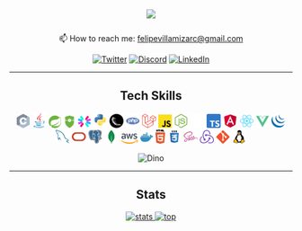 <div align=center>
  
  # <img src="http://readme-typing-svg.herokuapp.com/?size=30&color=FBD1D1&center=true&vCenter=true&lines=%3Ewhoami;I'm+Felipe" />
  
  📫 How to reach me: felipevillamizarc@gmail.com 

[![Twitter](https://img.shields.io/badge/twitter-%231DA1F2.svg?&style=for-the-badge&logo=twitter&logoColor=white)](https://twitter.com/felipevcc_)
[![Discord](https://img.shields.io/badge/Discord-%235865F2.svg?style=for-the-badge&logo=discord&logoColor=white)](https://discord.com/users/314901228301844491)
[![LinkedIn](https://img.shields.io/badge/linkedin-%230077B5.svg?&style=for-the-badge&logo=linkedin&logoColor=white)](https://www.linkedin.com/in/felipevc)

  <hr>
 
  ## Tech Skills 
  
  <p align="center">
    <code><img title="C" height="25" src="images/c.svg"></code>
    <code><img title="Java" height="27" src="images/java.svg"></code>
    <code><img title="Spring Boot" height="22" src="images/springboot.svg"></code>
    <code><img title="Spring Security" height="22" src="images/springsecurity.svg"></code>
    <code><img title="JWT" height="23" src="images/jwt.svg"></code>
    <code><img title="Python" height="25" src="images/python.svg"></code>
    <code><img title="Flask" height="25" src="images/flask.png"></code>
    <code><img title="PHP" height="25" src="images/php.svg"></code>
    <code><img title="Laravel" height="25" src="images/laravel.svg"></code>
    <code><img title="JavaScript" height="24" src="images/javascript.svg"></code>
    <code><img title="Nodejs" height="25" src="images/nodejs.svg"></code>
    <code><img title="Express" height="25" src="images/express.svg"></code>
    <code><img title="TypeScript" height="25" src="images/typescript.png"></code>
    <code><img title="Angular" height="25" src="images/angular2.png"></code>
    <code><img title="React" height="25" src="images/react.svg"></code>
    <code><img title="Vue.js" height="23" src="images/vuejs.svg"></code>
    <code><img title="jQuery" height="25" src="images/jquery.svg"></code>
    <code><img title="MySQL" height="25" src="images/mysql.svg"></code>
    <code><img title="Oracle" height="25" src="images/oracle.svg"></code>
    <code><img title="PostgreSQL" height="25" src="images/postgresql.svg"></code>
    <code><img title="MongoDB" height="25" src="images/mongodb.svg"></code>
    <code><img title="AWS" height="18" src="images/aws.svg"></code>
    <code><img title="Docker" height="23" src="images/docker.svg"></code>
    <code><img title="HTML" height="25" src="images/html5.svg"></code>
    <code><img title="CSS" height="25" src="images/css.svg"></code>
    <code><img title="SASS" height="25" src="images/sass.svg"></code>
    <code><img title="Redux" height="25" src="images/redux.svg"></code>
    <code><img title="Git" height="24" src="images/git.svg"></code>
    <code><img title="Linux" height="25" src="images/linux.png"></code>
  </p>
  <img alt="Dino" width="420" src="https://i.imgur.com/mWcyyn7.gif"><br>
  <hr>

  ## Stats

  <a href="https://github.com/felipevcc">
    <img height="191" src="https://github-readme-stats.vercel.app/api?username=felipevcc&show_icons=true&bg_color=282A36&text_color=D9E0EE&icon_color=FBD1D1&title_color=FBD1D1&border_color=676871" alt="stats" />
    <img height="191" src="https://github-readme-stats.vercel.app/api/top-langs?username=felipevcc&show_icons=true&locale=en&layout=compact&bg_color=282A36&text_color=D9E0EE&title_color=FBD1D1&border_color=676871&langs_count=8" alt="top" />
  </a>
</div>

